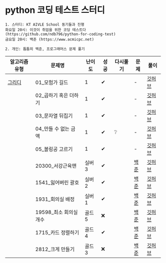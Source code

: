 # python 코딩 테스트 스터디

```
1. 스터디: KT AIVLE School 동기들과 진행
화요일 20시: 이것이 취업을 위한 코딩 테스트다 (https://github.com/ndb796/python-for-coding-test)
금요일 20시: 백준 (https://www.acmicpc.net)

2. 개인: 틈틈히 백준, 프로그래머스 문제 풀기
```
|알고리즘 유형|문제명|난이도|성공|다시풀기|문제|풀이|
|------------|-----|----|----|----|----|---|
|[그리디](https://github.com/juyeonma/python-coding-test-study/blob/main/greedy/)|01_모험가 길드|1|✔||-|[깃허브](https://github.com/juyeonma/python-coding-test-study/blob/main/greedy/이코테_01_모험가%20길드_0228.md)|
||02_곱하기 혹은 더하기|1|✔||-|[깃허브](https://github.com/juyeonma/python-coding-test-study/blob/main/greedy/이코테_02_곱하기%20혹은%20더하기_0228.md)|
||03_문자열 뒤집기|1|✔||-|[깃허브](https://github.com/juyeonma/python-coding-test-study/blob/main/greedy/이코테_03_문자열%20뒤집기_0228.md)|
||04_만들 수 없는 금액|1|✔|❔|-|[깃허브](https://github.com/juyeonma/python-coding-test-study/blob/main/greedy/이코테_04_만들%20수%20없는%20금액_0228.md)|
||05_볼링공 고르기|1|✔||-|[깃허브](https://github.com/juyeonma/python-coding-test-study/blob/main/greedy/이코테_05_볼링공%20고르기_0228.md)|
||20300_서강근육맨|실버3|✔||[백준](https://www.acmicpc.net/problem/20300)|[깃허브](https://github.com/juyeonma/python-coding-test-study/blob/main/greedy/백준_20300_서강근육맨_0228.md)|
||1541_잃어버린 괄호|실버2|✔||[백준](https://www.acmicpc.net/problem/1541)|[깃허브](https://github.com/juyeonma/python-coding-test-study/blob/main/greedy/백준_1541_잃어버린%20괄호_0228.md)|
||1931_회의실 배정|실버1|✔||[백준](https://www.acmicpc.net/problem/1931)|[깃허브](https://github.com/juyeonma/python-coding-test-study/blob/main/greedy/백준_1931_회의실%20배정_0228.md)|
||19598_최소 회의실 개수|골드5|❌||[백준](https://www.acmicpc.net/problem/19598)|[깃허브](https://github.com/juyeonma/python-coding-test-study/blob/main/greedy/)|
||1715_카드 정렬하기|골드4|✔||[백준](https://www.acmicpc.net/problem/1715)|[깃허브](https://github.com/juyeonma/python-coding-test-study/blob/main/greedy/백준_1715_카드%20정렬하기_0228.md)|
||2812_크게 만들기|골드3|❌||[백준](https://www.acmicpc.net/problem/2812)|[깃허브](https://github.com/juyeonma/python-coding-test-study/blob/main/greedy/)|
